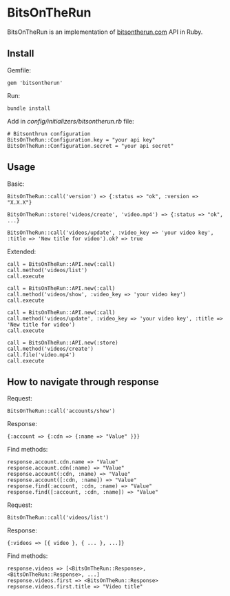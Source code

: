 BitsOnTheRun
==============

BitsOnTheRun is an implementation of [bitsontherun.com](bitsontherun.com) API in Ruby.

## Install

Gemfile:

    gem 'bitsontherun'

Run:

    bundle install

Add in _config/initializers/bitsontherun.rb_ file:

    # Bitsonthrun configuration
    BitsOnTheRun::Configuration.key = "your api key"
    BitsOnTheRun::Configuration.secret = "your api secret"

## Usage

Basic:

    BitsOnTheRun::call('version') => {:status => "ok", :version => "X.X.X"}
    
    BitsOnTheRun::store('videos/create', 'video.mp4') => {:status => "ok", ...}
    
    BitsOnTheRun::call('videos/update', :video_key => 'your video key', :title => 'New title for video').ok? => true

Extended:

    call = BitsOnTheRun::API.new(:call)
    call.method('videos/list')
    call.execute
    
    call = BitsOnTheRun::API.new(:call)
    call.method('videos/show', :video_key => 'your video key')
    call.execute
    
    call = BitsOnTheRun::API.new(:call)
    call.method('videos/update', :video_key => 'your video key', :title => 'New title for video')
    call.execute
    
    call = BitsOnTheRun::API.new(:store)
    call.method('videos/create')
    call.file('video.mp4')
    call.execute

## How to navigate through response

Request:

    BitsOnTheRun::call('accounts/show')

Response:

    {:account => {:cdn => {:name => "Value" }}}

Find methods:

    response.account.cdn.name => "Value"
    response.account.cdn(:name) => "Value"
    response.account(:cdn, :name) => "Value"
    response.account([:cdn, :name]) => "Value"
    response.find(:account, :cdn, :name) => "Value"
    response.find([:account, :cdn, :name]) => "Value"


Request:

    BitsOnTheRun::call('videos/list')

Response:

    {:videos => [{ video }, { ... }, ...]}

Find methods:

    response.videos => [<BitsOnTheRun::Response>, <BitsOnTheRun::Response>, ...]
    response.videos.first => <BitsOnTheRun::Response>
    repsonse.videos.first.title => "Video title"

